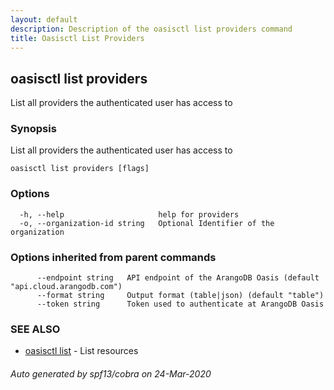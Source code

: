 ```yaml
---
layout: default
description: Description of the oasisctl list providers command
title: Oasisctl List Providers
---
```

## oasisctl list providers

List all providers the authenticated user has access to

### Synopsis

List all providers the authenticated user has access to

```
oasisctl list providers [flags]
```

### Options

```
  -h, --help                     help for providers
  -o, --organization-id string   Optional Identifier of the organization
```

### Options inherited from parent commands

```
      --endpoint string   API endpoint of the ArangoDB Oasis (default "api.cloud.arangodb.com")
      --format string     Output format (table|json) (default "table")
      --token string      Token used to authenticate at ArangoDB Oasis
```

### SEE ALSO

* [oasisctl list](oasisctl_list.md)	 - List resources

###### Auto generated by spf13/cobra on 24-Mar-2020
